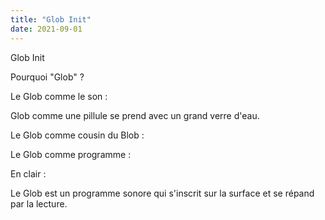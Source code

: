 ```yaml
---
title: "Glob Init"
date: 2021-09-01
---
```


Glob Init 

Pourquoi "Glob" ? 

Le Glob comme le son : 

Glob comme une pillule se prend avec un grand verre d'eau. 

Le Glob comme cousin du Blob :

Le Glob comme programme : 


En clair : 

Le Glob est un programme sonore qui s'inscrit sur la surface et se répand par la lecture. 
